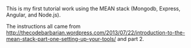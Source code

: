This is my first tutorial work using the MEAN stack (Mongodb, Express, Angular, and Node.js).

The instructions all came from http://thecodebarbarian.wordpress.com/2013/07/22/introduction-to-the-mean-stack-part-one-setting-up-your-tools/ and part 2.
